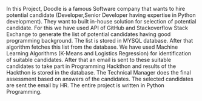 In this Project, Doodle is a famous Software company that wants to hire potential candidate (Developer,Senior Developer having expertise in Python development). They want to built in-house solution for selection of potential candidate. For this we have used API of GitHub and Stackoverflow Stack Exchange to generate the list of potential candidates having good programming background. The list is stored in MYSQL database. After that algorithm fetches this list from the database. We have used Machine Learning Algorithms (K-Means and Logistics Regression) for identification of suitable candidates. After that an email is sent to these suitable candidates to take part in Programming Hackthon and results of the Hackthon is stored in the database. The Technical Manager does the final assessment based on answers of the candidates. The selected candidates are sent the email by HR. The entire project is written in Python Programming.
